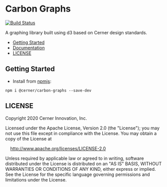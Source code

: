 # Carbon Graphs

[![Build Status](https://travis-ci.com/cerner/terra-graphs.svg?branch=main)](https://travis-ci.com/cerner/terra-graphs)

A graphing library built using d3 based on Cerner design standards.

- [Getting Started](#getting-started)
- [Documentation](../terra-graphs/docs/README.md)
- [LICENSE](#license)

## Getting Started

- Install from [npmjs](https://www.npmjs.com): 
```
npm i @cerner/carbon-graphs --save-dev
```

## LICENSE

Copyright 2020 Cerner Innovation, Inc.

Licensed under the Apache License, Version 2.0 (the "License"); you may not use this file except in compliance with the License. You may obtain a copy of the License at

&nbsp;&nbsp;&nbsp;&nbsp;http://www.apache.org/licenses/LICENSE-2.0

Unless required by applicable law or agreed to in writing, software distributed under the License is distributed on an "AS IS" BASIS, WITHOUT WARRANTIES OR CONDITIONS OF ANY KIND, either express or implied. See the License for the specific language governing permissions and limitations under the License.
